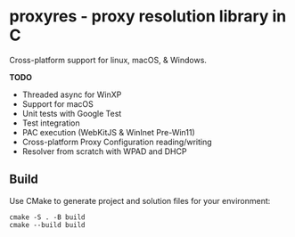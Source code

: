 # proxyres - proxy resolution library in C

Cross-platform support for linux, macOS, & Windows.

**TODO**
* Threaded async for WinXP
* Support for macOS
* Unit tests with Google Test
* Test integration
* PAC execution (WebKitJS & WinInet Pre-Win11)
* Cross-platform Proxy Configuration reading/writing
* Resolver from scratch with WPAD and DHCP

## Build

Use CMake to generate project and solution files for your environment:

```
cmake -S . -B build
cmake --build build
```
